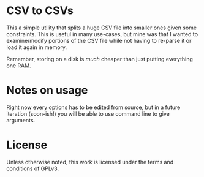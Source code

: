 # CSV to CSVs

This a simple utility that splits a huge CSV file into smaller
ones given some constraints. This is useful in many use-cases, 
but mine was that I wanted to examine/modify portions of the CSV 
file while not having to re-parse it or load it again in memory.
 
Remember, storing on a disk is *much* cheaper than just 
putting everything one RAM.
  
# Notes on usage
 
Right now every options has to be edited from source, but
in a future iteration (soon-ish!) you will be able to use
command line to give arguments.
 
# License
 
Unless otherwise noted, this work is licensed under  the terms 
and conditions of GPLv3.